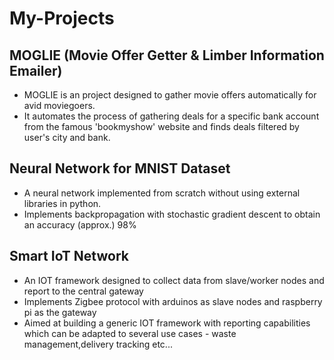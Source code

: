# My-Projects

## MOGLIE (Movie Offer Getter & Limber Information Emailer)
* MOGLIE is an project designed to gather movie offers automatically for avid moviegoers.
* It automates the process of gathering deals for a specific bank account from the famous 'bookmyshow' website and finds deals filtered by user's city and bank. 


## Neural Network for MNIST Dataset
* A neural network implemented from scratch without using external libraries in python.
* Implements backpropagation with stochastic gradient descent to obtain an accuracy (approx.) 98%

## Smart IoT Network

* An IOT framework designed to collect data from slave/worker nodes and report to the central gateway
* Implements Zigbee protocol with arduinos as slave nodes and raspberry pi as the gateway
* Aimed at building a generic IOT framework with reporting capabilities which can be adapted to several use cases - waste management,delivery tracking etc...


